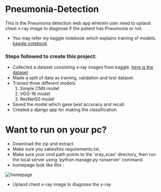 # Pneumonia-Detection
This is the Pneumonia detection web app wherein user need to uplaod chest x-ray image to diagnose if the patient has Pneumonia or not.
* You may refer my kaggle notebook which explains training of models. [kaggle notebook](https://www.kaggle.com/paultimothymooney/chest-xray-pneumonia)
### Steps followed to create this project:
  * Collected a dataset consisting x-ray images from kaggle. [here is the dataset](https://www.kaggle.com/paultimothymooney/chest-xray-pneumonia)
  * Made a split of data as training, validation and test dataset.
  * Trained three different models:
      1. Simple CNN model
      2. VGG-16 model
      3. ResNet50 model
  * Saved the model which gave best accuracy and recall.
  * Created a django app for making the classification.
  
# Want to run on your pc?
 * Download the zip and extract. 
 * Make sure you satiesfies requirements.txt.
 * Make sure your cmd path points to the 'xray_scan' directory, then run the local server using 'python manage.py runserver' command.
 * homepage look like this :
 
 ![homepage](https://github.com/abhi9137/Pneumonia-Detection/blob/master/xray_scan/homepage.JPG)
 
 * Uplaod chest x-ray image to diagnose the x-ray
 

